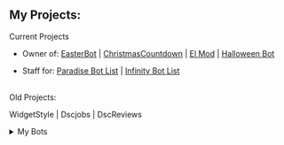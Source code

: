 <br />

## My Projects:

Current Projects
- Owner of: [EasterBot](https://discord.com/api/oauth2/authorize?client_id=810568485905236018&permissions=268954705&scope=bot%20applications.commands) | [ChristmasCountdown](https://discord.com/api/oauth2/authorize?client_id=791761831734804510&permissions=137442225217&scope=bot%20applications.commands) | [El Mod](https://discord.com/oauth2/authorize?client_id=857564240784916490&permissions=1559751927&scope=bot%20applications.commands) | [Halloween Bot](https://discord.com/api/oauth2/authorize?client_id=852564657674649636&permissions=139586817089&scope=bot%20applications.commands)

- Staff for: [Paradise Bot List](https://paradisebots.net/) | [Infinity Bot List](https://infinitybotlist.com/)
<br>
Old Projects:

WidgetStyle | Dscjobs | DscReviews


<details>
<summary>My Bots</summary>
<br>
[![Infinity Bot List Widget](https://infinitybotlist.com/bots/810568485905236018/widget?size=medium)(https://infinitybotlist.com/bots/810568485905236018)
[![Infinity Bot List Widget](https://infinitybotlist.com/bots/857564240784916490/widget?size=medium)(https://infinitybotlist.com/bots/857564240784916490)
[![Infinity Bot List Widget](https://infinitybotlist.com/bots/852564657674649636/widget?size=medium)(https://infinitybotlist.com/bots/852564657674649636)
[![Infinity Bot List Widget](https://infinitybotlist.com/bots/791761831734804510/widget?size=medium)(https://infinitybotlist.com/bots/791761831734804510)

</details>
